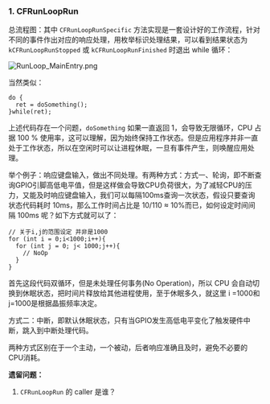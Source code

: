 ### 1. CFRunLoopRun
总流程图：其中 `CFRunLoopRunSpecific` 方法实现是一套设计好的工作流程，针对不同的事件作出对应的响应处理，用枚举标识处理结果，可以看到结果状态为 `kCFRunLoopRunStopped` 或 `kCFRunLoopRunFinished` 时退出 while 循环：

![RunLoop_MainEntry.png](quiver-image-url/890BFAE0D6584340C0C6C676542672E4.png)

当然类似：
```
do {
  ret = doSomething();
}while(ret);
```
上述代码存在一个问题，`doSomething` 如果一直返回 1，会导致无限循环，CPU 占据 100 % 使用率，这可以理解，因为始终保持工作状态。但是应用程序并非一直处于工作状态，所以在空闲时可以让进程休眠，一旦有事件产生，则唤醒应用处理。

举个例子：响应键盘输入，做出不同处理。有两种方式：方式一、轮询，即不断查询GPIO引脚高低电平值，但是这样做会导致CPU负荷很大，为了减轻CPU的压力，又能及时响应键盘输入，我们可以每隔100ms查询一次状态，假设只要查询状态代码耗时 10ms，那么工作时间占比是 10/110 ≈ 10%而已，如何设定时间间隔 100ms 呢？如下方式就可以了：

```
// 关于i,j的范围设定 并非是1000
for (int i = 0;i<1000;i++){
  for (int j = 0; j< 1000;j++){
    // NoOp
  }
}
```

首先这段代码双循环，但是未处理任何事务(No Operation)，所以 CPU 会自动切换到休眠状态，把时间片释放给其他进程使用，至于休眠多久，就这里 i =1000和j=1000是根据晶振频率决定。

方式二：中断，即默认休眠状态，只有当GPIO发生高低电平变化了触发硬件中断，跳入到中断处理代码。

两种方式区别在于一个主动，一个被动，后者响应准确且及时，避免不必要的CPU消耗。

**遗留问题：**
1. `CFRunLoopRun` 的 caller 是谁？